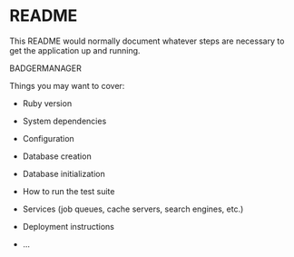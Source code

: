 # README

This README would normally document whatever steps are necessary to get the
application up and running.

BADGERMANAGER

Things you may want to cover:

* Ruby version

* System dependencies

* Configuration

* Database creation

* Database initialization

* How to run the test suite

* Services (job queues, cache servers, search engines, etc.)

* Deployment instructions

* ...
